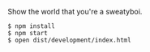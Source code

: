Show the world that you're a sweatyboi.

    $ npm install
    $ npm start
    $ open dist/development/index.html
